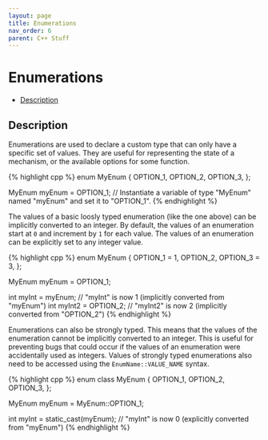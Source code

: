 ```yaml
---
layout: page
title: Enumerations
nav_order: 6
parent: C++ Stuff
---
```


# Enumerations

* [Description](#description)

## Description

Enumerations are used to declare a custom type that can only have a specific set of values. They are useful for representing the state of a mechanism, or the available options for some function.

{% highlight cpp %}
enum MyEnum {
  OPTION_1,
  OPTION_2,
  OPTION_3,
};

MyEnum myEnum = OPTION_1; // Instantiate a variable of type "MyEnum" named "myEnum" and set it to "OPTION_1".
{% endhighlight %}

The values of a basic loosly typed enumeration (like the one above) can be implicitly converted to an integer. By default, the values of an enumeration start at `0` and increment by `1` for each value. The values of an enumeration can be explicitly set to any integer value.

{% highlight cpp %}
enum MyEnum {
  OPTION_1 = 1,
  OPTION_2,
  OPTION_3 = 3,
};

MyEnum myEnum = OPTION_1;

int myInt = myEnum; // "myInt" is now 1 (implicitly converted from "myEnum")
int myInt2 = OPTION_2; // "myInt2" is now 2 (implicitly converted from "OPTION_2")
{% endhighlight %}

Enumerations can also be strongly typed. This means that the values of the enumeration cannot be implicitly converted to an integer. This is useful for preventing bugs that could occur if the values of an enumeration were accidentally used as integers. Values of strongly typed enumerations also need to be accessed using the `EnumName::VALUE_NAME` syntax.

{% highlight cpp %}
enum class MyEnum {
  OPTION_1,
  OPTION_2,
  OPTION_3,
};

MyEnum myEnum = MyEnum::OPTION_1;

int myInt = static_cast<int>(myEnum); // "myInt" is now 0 (explicitly converted from "myEnum")
{% endhighlight %}

